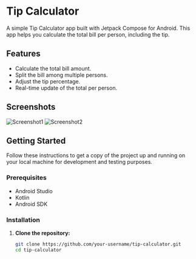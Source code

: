 # Tip Calculator

A simple Tip Calculator app built with Jetpack Compose for Android. This app helps you calculate the total bill per person, including the tip.

## Features

- Calculate the total bill amount.
- Split the bill among multiple persons.
- Adjust the tip percentage.
- Real-time update of the total per person.

## Screenshots

![Screenshot1](link_to_screenshot1)
![Screenshot2](link_to_screenshot2)

## Getting Started

Follow these instructions to get a copy of the project up and running on your local machine for development and testing purposes.

### Prerequisites

- Android Studio
- Kotlin
- Android SDK

### Installation

1. **Clone the repository:**
   ```bash
   git clone https://github.com/your-username/tip-calculator.git
   cd tip-calculator
